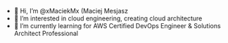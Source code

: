 - 👋 Hi, I’m @xMaciekMx (Maciej Mesjasz
- 👀 I’m interested in cloud engineering, creating cloud architecture
- 🌱 I’m currently learning for AWS Certified DevOps Engineer & Solutions Architect Professional
